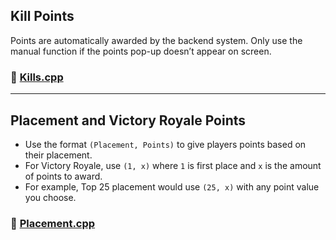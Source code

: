 ## Kill Points

Points are automatically awarded by the backend system.
Only use the manual function if the points pop-up doesn’t appear on screen.

### 🔗 [Kills.cpp](https://github.com/EonOGFN/OG-Fortnite-Arena/blob/main/Kills.cpp)

---

## Placement and Victory Royale Points

- Use the format `(Placement, Points)` to give players points based on their placement.
- For Victory Royale, use `(1, x)` where `1` is first place and `x` is the amount of points to award.
- For example, Top 25 placement would use `(25, x)` with any point value you choose.

### 🔗 [Placement.cpp](https://github.com/EonOGFN/OG-Fortnite-Arena/blob/main/Placement.cpp)
